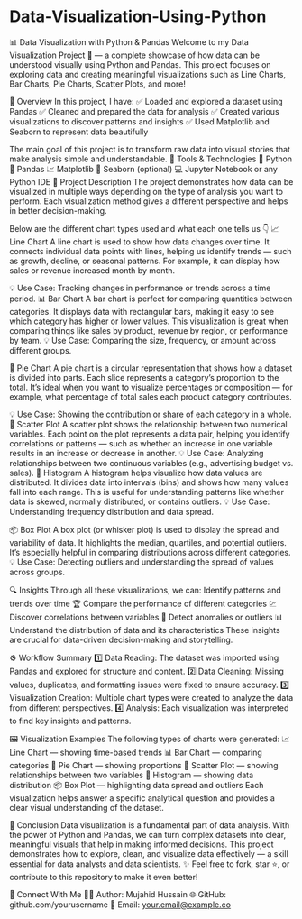 # Data-Visualization-Using-Python

📊 Data Visualization with Python & Pandas
Welcome to my Data Visualization Project 🎨 — a complete showcase of how data can be understood visually using Python and Pandas.
This project focuses on exploring data and creating meaningful visualizations such as Line Charts, Bar Charts, Pie Charts, Scatter Plots, and more!

🧠 Overview
In this project, I have:
✅ Loaded and explored a dataset using Pandas
✅ Cleaned and prepared the data for analysis
✅ Created various visualizations to discover patterns and insights
✅ Used Matplotlib and Seaborn to represent data beautifully

The main goal of this project is to transform raw data into visual stories that make analysis simple and understandable.
🧰 Tools & Technologies
🐍 Python
🧾 Pandas
📈 Matplotlib
🌈 Seaborn (optional)
💻 Jupyter Notebook or any Python IDE
📂 Project Description
The project demonstrates how data can be visualized in multiple ways depending on the type of analysis you want to perform.
Each visualization method gives a different perspective and helps in better decision-making.

Below are the different chart types used and what each one tells us 👇
📈 Line Chart
A line chart is used to show how data changes over time.
It connects individual data points with lines, helping us identify trends — such as growth, decline, or seasonal patterns.
For example, it can display how sales or revenue increased month by month.

💡 Use Case: Tracking changes in performance or trends across a time period.
📊 Bar Chart
A bar chart is perfect for comparing quantities between categories.
It displays data with rectangular bars, making it easy to see which category has higher or lower values.
This visualization is great when comparing things like sales by product, revenue by region, or performance by team.
💡 Use Case: Comparing the size, frequency, or amount across different groups.

🧁 Pie Chart
A pie chart is a circular representation that shows how a dataset is divided into parts.
Each slice represents a category’s proportion to the total.
It’s ideal when you want to visualize percentages or composition — for example, what percentage of total sales each product category contributes.

💡 Use Case: Showing the contribution or share of each category in a whole.
💠 Scatter Plot
A scatter plot shows the relationship between two numerical variables.
Each point on the plot represents a data pair, helping you identify correlations or patterns — such as whether an increase in one variable results in an increase or decrease in another.
💡 Use Case: Analyzing relationships between two continuous variables (e.g., advertising budget vs. sales).
🧱 Histogram
A histogram helps visualize how data values are distributed.
It divides data into intervals (bins) and shows how many values fall into each range.
This is useful for understanding patterns like whether data is skewed, normally distributed, or contains outliers.
💡 Use Case: Understanding frequency distribution and data spread.

📦 Box Plot
A box plot (or whisker plot) is used to display the spread and variability of data.
It highlights the median, quartiles, and potential outliers.
It’s especially helpful in comparing distributions across different categories.
💡 Use Case: Detecting outliers and understanding the spread of values across groups.

🔍 Insights
Through all these visualizations, we can:
 Identify patterns and trends over time
🏆 Compare the performance of different categories
💹 Discover correlations between variables
🚨 Detect anomalies or outliers
📊 Understand the distribution of data and its characteristics
These insights are crucial for data-driven decision-making and storytelling.

⚙️ Workflow Summary
1️⃣ Data Reading: The dataset was imported using Pandas and explored for structure and content.
2️⃣ Data Cleaning: Missing values, duplicates, and formatting issues were fixed to ensure accuracy.
3️⃣ Visualization Creation: Multiple chart types were created to analyze the data from different perspectives.
4️⃣ Analysis: Each visualization was interpreted to find key insights and patterns.

🖼️ Visualization Examples
The following types of charts were generated:
📈 Line Chart — showing time-based trends
📊 Bar Chart — comparing categories
🧁 Pie Chart — showing proportions
💠 Scatter Plot — showing relationships between two variables
🧱 Histogram — showing data distribution
📦 Box Plot — highlighting data spread and outliers
Each visualization helps answer a specific analytical question and provides a clear visual understanding of the dataset.

🌟 Conclusion
Data visualization is a fundamental part of data analysis.
With the power of Python and Pandas, we can turn complex datasets into clear, meaningful visuals that help in making informed decisions.
This project demonstrates how to explore, clean, and visualize data effectively — a skill essential for data analysts and data scientists.
✨ Feel free to fork, star ⭐, or contribute to this repository to make it even better!

🤝 Connect With Me
👨‍💻 Author: Mujahid Hussain
🌐 GitHub: github.com/yourusername
📧 Email: your.email@example.co
